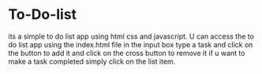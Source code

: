 # To-Do-list
its a simple to do list app using html css and javascript.
U can access the to do list app using the index.html file in the input box type a task and click on the button to add it and click on the cross button to remove it if u want to make a task completed simply click on the list item.
